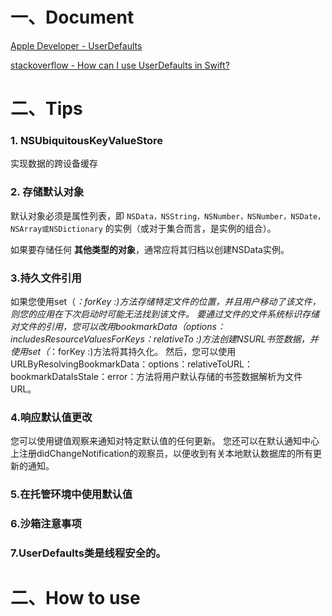 

# 一、Document

[Apple Developer - UserDefaults](https://developer.apple.com/documentation/foundation/userdefaults)

[stackoverflow - How can I use UserDefaults in Swift?](https://stackoverflow.com/questions/31203241/how-can-i-use-userdefaults-in-swift)

# 二、Tips

### 1. NSUbiquitousKeyValueStore

实现数据的跨设备缓存

### 2. 存储默认对象

默认对象必须是属性列表，即 `NSData，NSString，NSNumber，NSNumber，NSDate，NSArray或NSDictionary` 的实例（或对于集合而言，是实例的组合）。 

如果要存储任何 **其他类型的对象**，通常应将其归档以创建NSData实例。

### 3.持久文件引用

如果您使用set（_：forKey :)方法存储特定文件的位置，并且用户移动了该文件，则您的应用在下次启动时可能无法找到该文件。 要通过文件的文件系统标识存储对文件的引用，您可以改用bookmarkData（options：includesResourceValuesForKeys：relativeTo :)方法创建NSURL书签数据，并使用set（_：forKey :)方法将其持久化。 然后，您可以使用URLByResolvingBookmarkData：options：relativeToURL：bookmarkDataIsStale：error：方法将用户默认存储的书签数据解析为文件URL。

### 4.响应默认值更改

您可以使用键值观察来通知对特定默认值的任何更新。 您还可以在默认通知中心上注册didChangeNotification的观察员，以便收到有关本地默认数据库的所有更新的通知。

### 5.在托管环境中使用默认值

### 6.沙箱注意事项

### 7.UserDefaults类是线程安全的。



# 二、How to use